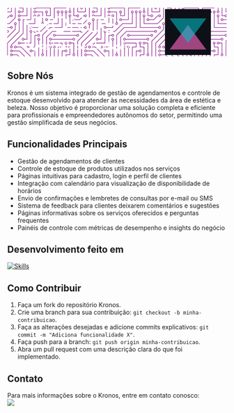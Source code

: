 ![Kronos Logo](github-header-producao.png)

## Sobre Nós

Kronos é um sistema integrado de gestão de agendamentos e controle de estoque desenvolvido para atender às necessidades da área de estética e beleza. Nosso objetivo é proporcionar uma solução completa e eficiente para profissionais e empreendedores autônomos do setor, permitindo uma gestão simplificada de seus negócios.

## Funcionalidades Principais

- Gestão de agendamentos de clientes
- Controle de estoque de produtos utilizados nos serviços
- Páginas intuitivas para cadastro, login e perfil de clientes
- Integração com calendário para visualização de disponibilidade de horários
- Envio de confirmações e lembretes de consultas por e-mail ou SMS
- Sistema de feedback para clientes deixarem comentários e sugestões
- Páginas informativas sobre os serviços oferecidos e perguntas frequentes
- Painéis de controle com métricas de desempenho e insights do negócio

## Desenvolvimento feito em

[![Skills](https://skills.thijs.gg/icons?i=html,css,js,nodejs,mysql,py,kotlin,figma)](https://skills.thijs.gg)

## Como Contribuir

1. Faça um fork do repositório Kronos.
2. Crie uma branch para sua contribuição: `git checkout -b minha-contribuicao`.
3. Faça as alterações desejadas e adicione commits explicativos: `git commit -m "Adiciona funcionalidade X"`.
4. Faça push para a branch: `git push origin minha-contribuicao`.
5. Abra um pull request com uma descrição clara do que foi implementado.

## Contato

Para mais informações sobre o Kronos, entre em contato conosco: <br>
<a href="https://app.pipefy.com/public/form/eZxrr_yO">
<img height="40px" src="https://venturebeat.com/wp-content/uploads/2019/07/pipefy-logo-1200x600.png?fit=400%2C200&strip=all">
</a>
